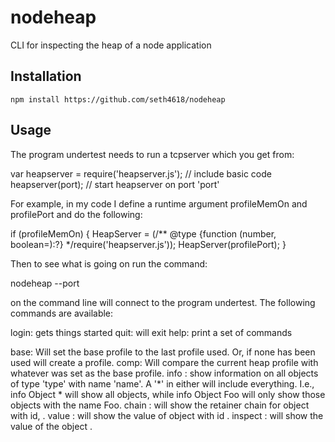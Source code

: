 nodeheap
========

CLI for inspecting the heap of a node application

## Installation

    npm install https://github.com/seth4618/nodeheap

## Usage

   The program undertest needs to run a tcpserver which you get from:

   var heapserver = require('heapserver.js');	// include basic code
   heapserver(port);				// start heapserver on port 'port'

   For example, in my code I define a runtime argument profileMemOn and profilePort and do the following:

   if (profileMemOn) {
       HeapServer = (/** @type {function (number, boolean=):?} */require('heapserver.js'));
       HeapServer(profilePort);
   }

   Then to see what is going on run the command: 

   nodeheap --port <port>

   on the command line will connect to the program undertest.  The following commands are available:

   login: gets things started
   quit:  will exit
   help:  print a set of commands

   base:  Will set the base profile to the last profile used. Or, if none has been used will create a profile.
   comp:  Will compare the current heap profile with whatever was set as the base profile.
   info <type> <name>: show information on all objects of type 'type'
   	  with name 'name'.  A '*' in either will include everything.
   	  I.e., info Object * will show all objects, while info Object
   	  Foo will only show those objects with the name Foo.
   chain <id>: will show the retainer chain for object with id, <id>.
   value <id>: will show the value of object with id <id>.
   inspect <id> <path>: will show the value of the object <id>.<path>
